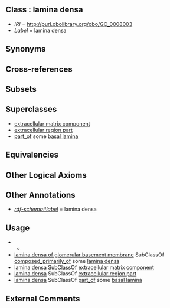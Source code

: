 
## Class : lamina densa

 * *IRI* = http://purl.obolibrary.org/obo/GO_0008003
 * *Label* = lamina densa

## Synonyms


## Cross-references


## Subsets


## Superclasses

 * [extracellular matrix component](../../GO/20/GO_0044420.md)
 * [extracellular region part](../../GO/21/GO_0044421.md)
 * [part_of](../../BFO/50/BFO_0000050.md) some [basal lamina](../../GO/05/GO_0005605.md)

## Equivalencies


## Other Logical Axioms


## Other Annotations

 * *[rdf-schema#label](../../el/rdf-schema#label.md)* = lamina densa

## Usage

 * -
 * [lamina densa of glomerular basement membrane](../../UBERON/87/UBERON_0005787.md) SubClassOf [composed_primarily_of](../../RO/73/RO_0002473.md) some [lamina densa](../../GO/03/GO_0008003.md)
 * [lamina densa](../../GO/03/GO_0008003.md) SubClassOf [extracellular matrix component](../../GO/20/GO_0044420.md)
 * [lamina densa](../../GO/03/GO_0008003.md) SubClassOf [extracellular region part](../../GO/21/GO_0044421.md)
 * [lamina densa](../../GO/03/GO_0008003.md) SubClassOf [part_of](../../BFO/50/BFO_0000050.md) some [basal lamina](../../GO/05/GO_0005605.md)

## External Comments

